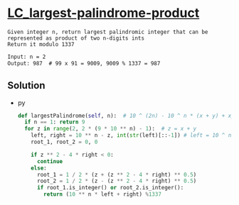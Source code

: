 # [LC_largest-palindrome-product](https://leetcode.com/problems/largest-palindrome-product)

```en
Given integer n, return largest palindromic integer that can be represented as product of two n-digits ints
Return it modulo 1337
```

```txt
Input: n = 2
Output: 987  # 99 x 91 = 9009, 9009 % 1337 = 987
```

## Solution

* py

  ```py
  def largestPalindrome(self, n):  # 10 ^ (2n) - 10 ^ n * (x + y) + xy = 10 ^ n * (10 ^ n - (x + y)) + xy
    if n == 1: return 9
    for z in range(2, 2 * (9 * 10 ** n) - 1):  # z = x + y
      left, right = 10 ** n - z, int(str(left)[::-1]) # left = 10 ^ n - (x+y) / right = xy
      root_1, root_2 = 0, 0

      if z ** 2 - 4 * right < 0:
        continue
      else:
        root_1 = 1 / 2 * (z + (z ** 2 - 4 * right) ** 0.5)
        root_2 = 1 / 2 * (z - (z ** 2 - 4 * right) ** 0.5)
        if root_1.is_integer() or root_2.is_integer():
          return (10 ** n * left + right) %1337
  ```
